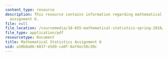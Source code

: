 ```yaml
---
content_type: resource
description: This resource contains information regarding mathematical statistics,
  assignment 6.
file: null
file_location: /coursemedia/18-655-mathematical-statistics-spring-2016/a30b0a866837e5d9ca0f6af4ec50c30c_MIT18_655S16_ProblemSet_6.pdf
file_type: application/pdf
resourcetype: Document
title: Mathematical Statistics Assignment 6
uid: a30b0a86-6837-e5d9-ca0f-6af4ec50c30c
---
```

